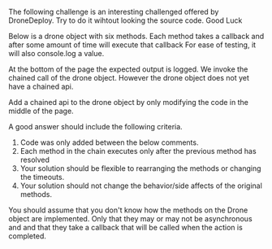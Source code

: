The following challenge is an interesting challenged offered by DroneDeploy. Try to do it wihtout looking the source code. Good Luck

Below is a drone object with six methods.
Each method takes a callback and after some amount of time will execute that callback 
For ease of testing, it will also console.log a value.

At the bottom of the page the expected output is logged.
We invoke the chained call of the drone object. 
However the drone object does not yet have a chained api.

Add a chained api to the drone object by only modifying the code in the middle of the page.

A good answer should include the following criteria.
1. Code was only added between the below comments.
2. Each method in the chain executes only after the previous method has resolved
3. Your solution should be flexible to rearranging the methods or changing the timeouts.
4. Your solution should not change the behavior/side affects of the original methods. 

You should assume that you don't know how the methods on the Drone object are implemented. 
Only that they may or may not be asynchronous and and that they take a callback
that will be called when the action is completed.
